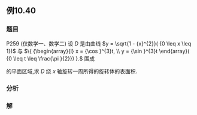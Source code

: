 ## 例10.40
### 题目
P259 (仅数学一、数学二) 设 $D$ 是由曲线 $y = \sqrt{1 - {x}^{2}}( {0 \leq x \leq 1})$ 与 $\{ {\begin{array}{l} x = {\cos }^{3}t, \\ y = {\sin }^{3}t \end{array}( {0 \leq t \leq \frac{\pi }{2}}) }.$ 围成

的平面区域,求 $D$ 绕 $x$ 轴旋转一周所得的旋转体的表面积.
### 分析

### 解